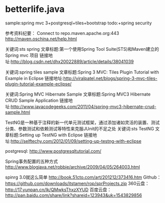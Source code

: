 # betterlife.java
sample:spring mvc 3+postgresql+tiles+bootstrap
todo:+spring security


参考资料纪要：
Connect to repo.maven.apache.org:443
		http://maven.oschina.net/help.html

关键词:sts spring
文章标题:第一个使用Spring Tool Suite(STS)和Maven建立的Spring mvc 项目
链接地址:http://blog.csdn.net/dhx20022889/article/details/38041039


关键词:spring tiles sample
文章标题:Spring 3 MVC: Tiles Plugin Tutorial with Example in Eclipse
链接地址:http://viralpatel.net/blogs/spring-3-mvc-tiles-plugin-tutorial-example-eclipse/

关键词:Spring MVC Hibernate Sample
文章标题:Spring MVC3 Hibernate CRUD Sample Application
链接地址:http://www.javacodegeeks.com/2011/04/spring-mvc3-hibernate-crud-sample.html

TestNG是一种基于注释的新一代单元测试框架，通过添加诸如灵活的装置、测试分类、参数测试和依赖测试等特性来克服JUnit的不足之处
关键词:sts TestNG
文章标题:Setting up TestNG with Eclipse
链接地址:http://selftechy.com/2012/01/09/setting-up-testng-with-eclipse

postgresql:
http://www.postgresqltutorial.com/

Spring事务配置的五种方式
http://www.blogjava.net/robbie/archive/2009/04/05/264003.html

spinrg 3.0就这么简单
http://book.51cto.com/art/201212/373416.htm
Github：https://github.com/downloads/itstamen/rop/sprProjects.zip
360云盘：http://17.yunpan.cn/lk/QMwksThxzXYUD
百度云盘：http://pan.baidu.com/share/link?shareid=123943&uk=1543829856

